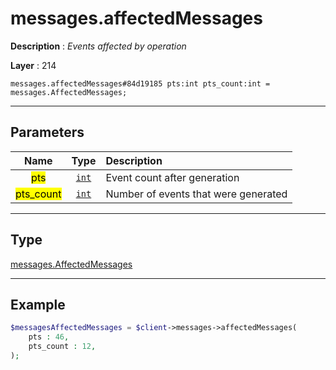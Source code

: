 # messages.affectedMessages

**Description** : *Events affected by operation*

**Layer** : 214

```tl
messages.affectedMessages#84d19185 pts:int pts_count:int = messages.AffectedMessages;
```

---

## Parameters

| Name | Type | Description |
| :---: | :---: | :--- |
| <mark>pts</mark> | [`int`](type/int) | Event count after generation |
| <mark>pts_count</mark> | [`int`](type/int) | Number of events that were generated |

---

## Type

[messages.AffectedMessages](type/messages.AffectedMessages)

---

## Example

```php
$messagesAffectedMessages = $client->messages->affectedMessages(
	pts : 46,
	pts_count : 12,
);
```